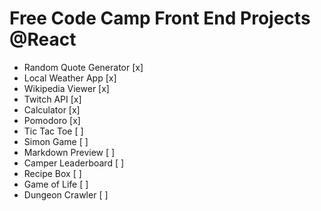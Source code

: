 # Free Code Camp Front End Projects @React

- Random Quote Generator [x]
- Local Weather App [x]
- Wikipedia Viewer [x]
- Twitch API [x]
- Calculator [x]
- Pomodoro [x]
- Tic Tac Toe [ ]
- Simon Game [ ]
- Markdown Preview [ ]
- Camper Leaderboard [ ]
- Recipe Box [ ]
- Game of Life [ ]
- Dungeon Crawler [ ]
